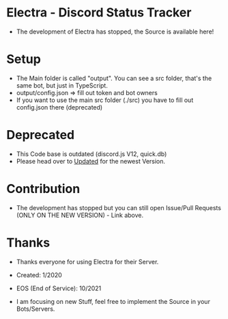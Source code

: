 # Electra - Discord Status Tracker
- The development of Electra has stopped, the Source is available here!

# Setup
- The Main folder is called "output". 
You can see a src folder, that's the same bot, but just in TypeScript.
- output/config.json => fill out token and bot owners
- If you want to use the main src folder (./src) you have to fill out config.json there (deprecated)

# Deprecated
- This Code base is outdated (discord.js V12, quick.db)
- Please head over to [Updated](https://github.com/Konrad570/rebrand-electra) for the newest Version.

# Contribution
- The development has stopped but you can still open Issue/Pull Requests (ONLY ON THE NEW VERSION) - Link above.

# Thanks
- Thanks everyone for using Electra for their Server.
- Created: 1/2020
- EOS (End of Service): 10/2021

- I am focusing on new Stuff, feel free to implement the Source in your Bots/Servers.